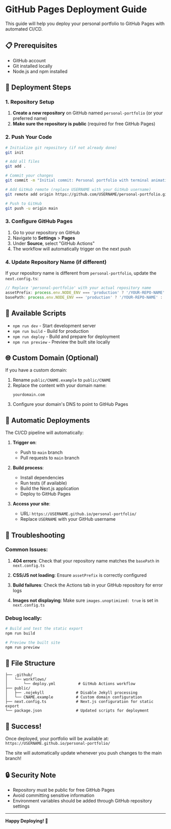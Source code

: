 # GitHub Pages Deployment Guide

This guide will help you deploy your personal portfolio to GitHub Pages with automated CI/CD.

## 📋 Prerequisites

- GitHub account
- Git installed locally
- Node.js and npm installed

## 🚀 Deployment Steps

### 1. Repository Setup

1. **Create a new repository** on GitHub named `personal-portfolio` (or your preferred name)
2. **Make sure the repository is public** (required for free GitHub Pages)

### 2. Push Your Code

```bash
# Initialize git repository (if not already done)
git init

# Add all files
git add .

# Commit your changes
git commit -m "Initial commit: Personal portfolio with terminal animation"

# Add GitHub remote (replace USERNAME with your GitHub username)
git remote add origin https://github.com/USERNAME/personal-portfolio.git

# Push to GitHub
git push -u origin main
```

### 3. Configure GitHub Pages

1. Go to your repository on GitHub
2. Navigate to **Settings** > **Pages**
3. Under **Source**, select "GitHub Actions"
4. The workflow will automatically trigger on the next push

### 4. Update Repository Name (if different)

If your repository name is different from `personal-portfolio`, update the `next.config.ts`:

```typescript
// Replace 'personal-portfolio' with your actual repository name
assetPrefix: process.env.NODE_ENV === 'production' ? '/YOUR-REPO-NAME' : '',
basePath: process.env.NODE_ENV === 'production' ? '/YOUR-REPO-NAME' : '',
```

## 🔧 Available Scripts

- `npm run dev` - Start development server
- `npm run build` - Build for production
- `npm run deploy` - Build and prepare for deployment
- `npm run preview` - Preview the built site locally

## 🌐 Custom Domain (Optional)

If you have a custom domain:

1. Rename `public/CNAME.example` to `public/CNAME`
2. Replace the content with your domain name:
   ```
   yourdomain.com
   ```
3. Configure your domain's DNS to point to GitHub Pages

## 🔄 Automatic Deployments

The CI/CD pipeline will automatically:

1. **Trigger on**:
   - Push to `main` branch
   - Pull requests to `main` branch

2. **Build process**:
   - Install dependencies
   - Run tests (if available)
   - Build the Next.js application
   - Deploy to GitHub Pages

3. **Access your site**:
   - URL: `https://USERNAME.github.io/personal-portfolio/`
   - Replace `USERNAME` with your GitHub username

## 🐛 Troubleshooting

### Common Issues:

1. **404 errors**: Check that your repository name matches the `basePath` in `next.config.ts`

2. **CSS/JS not loading**: Ensure `assetPrefix` is correctly configured

3. **Build failures**: Check the Actions tab in your GitHub repository for error logs

4. **Images not displaying**: Make sure `images.unoptimized: true` is set in `next.config.ts`

### Debug locally:

```bash
# Build and test the static export
npm run build

# Preview the built site
npm run preview
```

## 📁 File Structure

```
├── .github/
│   └── workflows/
│       └── deploy.yml          # GitHub Actions workflow
├── public/
│   ├── .nojekyll              # Disable Jekyll processing
│   └── CNAME.example          # Custom domain configuration
├── next.config.ts             # Next.js configuration for static export
└── package.json               # Updated scripts for deployment
```

## 🎉 Success!

Once deployed, your portfolio will be available at:
`https://USERNAME.github.io/personal-portfolio/`

The site will automatically update whenever you push changes to the main branch!

## 🔒 Security Note

- Repository must be public for free GitHub Pages
- Avoid committing sensitive information
- Environment variables should be added through GitHub repository settings

---

**Happy Deploying! 🚀**